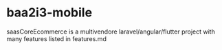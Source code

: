 # baa2i3-mobile
saasCoreEcommerce is a multivendore laravel/angular/flutter project with many features listed in features.md
